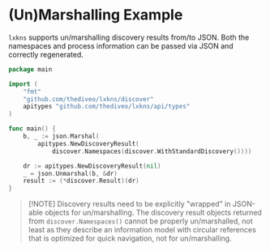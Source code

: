 # (Un)Marshalling Example

`lxkns` supports un/marshalling discovery results from/to JSON. Both the
namespaces and process information can be passed via JSON and correctly
regenerated.

```go
package main

import (
    "fmt"
    "github.com/thediveo/lxkns/discover"
    apitypes "github.com/thediveo/lxkns/api/types"
)

func main() {
    b, _ := json.Marshal(
        apitypes.NewDiscoveryResult(
            discover.Namespaces(discover.WithStandardDiscovery())))

    dr := apitypes.NewDiscoveryResult(nil)
    _ = json.Unmarshal(b, &dr)
    result := (*discover.Result)(dr)
}
```

> [!NOTE] Discovery results need to be explicitly "wrapped" in JSON-able objects
> for un/marshalling. The discovery result objects returned from
> `discover.Namespaces()` cannot be properly un/marshalled, not least as they
> describe an information model with circular references that is optimized for
> quick navigation, not for un/marshalling.
